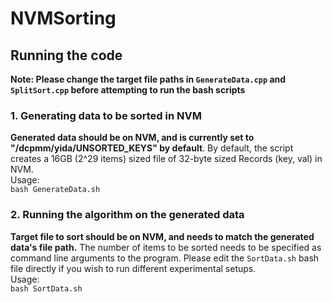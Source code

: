 # NVMSorting

## Running the code

**Note: Please change the target file paths in ```GenerateData.cpp``` and ```SplitSort.cpp``` before attempting to run the bash scripts**

### 1. Generating data to be sorted in NVM
**Generated data should be on NVM, and is currently set to "/dcpmm/yida/UNSORTED_KEYS" by default**. By default, the script creates a 16GB (2^29 items) sized file of 32-byte sized Records (key, val) in NVM.\
Usage:\
```bash GenerateData.sh```

### 2. Running the algorithm on the generated data
**Target file to sort should be on NVM, and needs to match the generated data's file path.** The number of items to be sorted needs to be specified as command line arguments to the program. Please edit the ```SortData.sh``` bash file directly if you wish to run different experimental setups.\
Usage:\
```bash SortData.sh``` 
